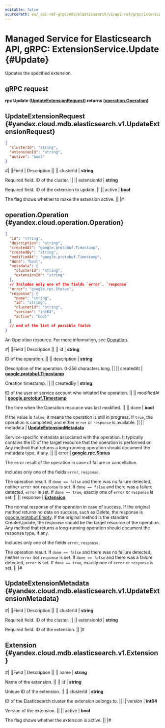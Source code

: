 ```yaml
---
editable: false
sourcePath: en/_api-ref-grpc/mdb/elasticsearch/v1/api-ref/grpc/Extension/update.md
---
```


# Managed Service for Elasticsearch API, gRPC: ExtensionService.Update {#Update}

Updates the specified extension.

## gRPC request

**rpc Update ([UpdateExtensionRequest](#yandex.cloud.mdb.elasticsearch.v1.UpdateExtensionRequest)) returns ([operation.Operation](#yandex.cloud.operation.Operation))**

## UpdateExtensionRequest {#yandex.cloud.mdb.elasticsearch.v1.UpdateExtensionRequest}

```json
{
  "clusterId": "string",
  "extensionId": "string",
  "active": "bool"
}
```

#|
||Field | Description ||
|| clusterId | **string**

Required field. ID of the cluster. ||
|| extensionId | **string**

Required field. ID of the extension to update. ||
|| active | **bool**

The flag shows whether to make the extension active. ||
|#

## operation.Operation {#yandex.cloud.operation.Operation}

```json
{
  "id": "string",
  "description": "string",
  "createdAt": "google.protobuf.Timestamp",
  "createdBy": "string",
  "modifiedAt": "google.protobuf.Timestamp",
  "done": "bool",
  "metadata": {
    "clusterId": "string",
    "extensionId": "string"
  },
  // Includes only one of the fields `error`, `response`
  "error": "google.rpc.Status",
  "response": {
    "name": "string",
    "id": "string",
    "clusterId": "string",
    "version": "int64",
    "active": "bool"
  }
  // end of the list of possible fields
}
```

An Operation resource. For more information, see [Operation](/docs/api-design-guide/concepts/operation).

#|
||Field | Description ||
|| id | **string**

ID of the operation. ||
|| description | **string**

Description of the operation. 0-256 characters long. ||
|| createdAt | **[google.protobuf.Timestamp](https://developers.google.com/protocol-buffers/docs/reference/google.protobuf#timestamp)**

Creation timestamp. ||
|| createdBy | **string**

ID of the user or service account who initiated the operation. ||
|| modifiedAt | **[google.protobuf.Timestamp](https://developers.google.com/protocol-buffers/docs/reference/google.protobuf#timestamp)**

The time when the Operation resource was last modified. ||
|| done | **bool**

If the value is `false`, it means the operation is still in progress.
If `true`, the operation is completed, and either `error` or `response` is available. ||
|| metadata | **[UpdateExtensionMetadata](#yandex.cloud.mdb.elasticsearch.v1.UpdateExtensionMetadata)**

Service-specific metadata associated with the operation.
It typically contains the ID of the target resource that the operation is performed on.
Any method that returns a long-running operation should document the metadata type, if any. ||
|| error | **[google.rpc.Status](https://cloud.google.com/tasks/docs/reference/rpc/google.rpc#status)**

The error result of the operation in case of failure or cancellation.

Includes only one of the fields `error`, `response`.

The operation result.
If `done == false` and there was no failure detected, neither `error` nor `response` is set.
If `done == false` and there was a failure detected, `error` is set.
If `done == true`, exactly one of `error` or `response` is set. ||
|| response | **[Extension](#yandex.cloud.mdb.elasticsearch.v1.Extension)**

The normal response of the operation in case of success.
If the original method returns no data on success, such as Delete,
the response is [google.protobuf.Empty](https://developers.google.com/protocol-buffers/docs/reference/google.protobuf#google.protobuf.Empty).
If the original method is the standard Create/Update,
the response should be the target resource of the operation.
Any method that returns a long-running operation should document the response type, if any.

Includes only one of the fields `error`, `response`.

The operation result.
If `done == false` and there was no failure detected, neither `error` nor `response` is set.
If `done == false` and there was a failure detected, `error` is set.
If `done == true`, exactly one of `error` or `response` is set. ||
|#

## UpdateExtensionMetadata {#yandex.cloud.mdb.elasticsearch.v1.UpdateExtensionMetadata}

#|
||Field | Description ||
|| clusterId | **string**

Required field. ID of the cluster. ||
|| extensionId | **string**

Required field. ID of the extension. ||
|#

## Extension {#yandex.cloud.mdb.elasticsearch.v1.Extension}

#|
||Field | Description ||
|| name | **string**

Name of the extension. ||
|| id | **string**

Unique ID of the extension. ||
|| clusterId | **string**

ID of the Elasticsearch cluster the extension belongs to. ||
|| version | **int64**

Version of the extension. ||
|| active | **bool**

The flag shows whether the extension is active. ||
|#